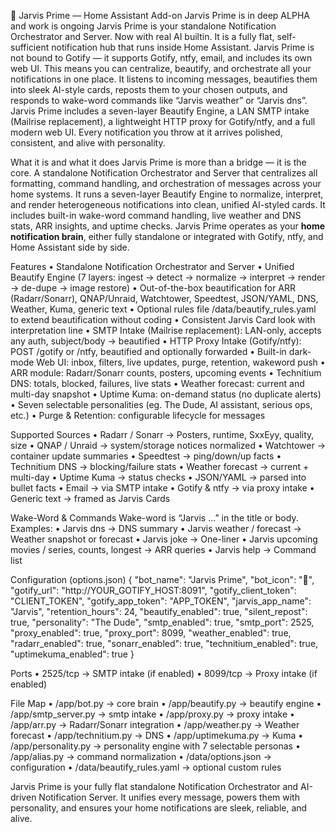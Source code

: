 🧩 Jarvis Prime — Home Assistant Add-on
Jarvis Prime is in deep ALPHA and work is ongoing
Jarvis Prime is your standalone Notification Orchestrator and Server. Now with real AI builtin. It is a fully flat, self-sufficient notification hub that runs inside Home Assistant. Jarvis Prime is not bound to Gotify — it supports Gotify, ntfy, email, and includes its own web UI. This means you can centralize, beautify, and orchestrate all your notifications in one place. It listens to incoming messages, beautifies them into sleek AI-style cards, reposts them to your chosen outputs, and responds to wake-word commands like “Jarvis weather” or “Jarvis dns”. Jarvis Prime includes a seven-layer Beautify Engine, a LAN SMTP intake (Mailrise replacement), a lightweight HTTP proxy for Gotify/ntfy, and a full modern web UI. Every notification you throw at it arrives polished, consistent, and alive with personality.

What it is and what it does
Jarvis Prime is more than a bridge — it is the core. A standalone Notification Orchestrator and Server that centralizes all formatting, command handling, and orchestration of messages across your home systems. It runs a seven-layer Beautify Engine to normalize, interpret, and render heterogeneous notifications into clean, unified AI-styled cards. It includes built-in wake-word command handling, live weather and DNS stats, ARR insights, and uptime checks. Jarvis Prime operates as your **home notification brain**, either fully standalone or integrated with Gotify, ntfy, and Home Assistant side by side.

Features
• Standalone Notification Orchestrator and Server
• Unified Beautify Engine (7 layers: ingest → detect → normalize → interpret → render → de-dupe → image restore)
• Out-of-the-box beautification for ARR (Radarr/Sonarr), QNAP/Unraid, Watchtower, Speedtest, JSON/YAML, DNS, Weather, Kuma, generic text
• Optional rules file /data/beautify_rules.yaml to extend beautification without coding
• Consistent Jarvis Card look with interpretation line
• SMTP Intake (Mailrise replacement): LAN-only, accepts any auth, subject/body → beautified
• HTTP Proxy Intake (Gotify/ntfy): POST /gotify or /ntfy, beautified and optionally forwarded
• Built-in dark-mode Web UI: inbox, filters, live updates, purge, retention, wakeword push
• ARR module: Radarr/Sonarr counts, posters, upcoming events
• Technitium DNS: totals, blocked, failures, live stats
• Weather forecast: current and multi-day snapshot
• Uptime Kuma: on-demand status (no duplicate alerts)
• Seven selectable personalities (eg. The Dude, AI assistant, serious ops, etc.)
• Purge & Retention: configurable lifecycle for messages

Supported Sources
• Radarr / Sonarr → Posters, runtime, SxxEyy, quality, size
• QNAP / Unraid → system/storage notices normalized
• Watchtower → container update summaries
• Speedtest → ping/down/up facts
• Technitium DNS → blocking/failure stats
• Weather forecast → current + multi-day
• Uptime Kuma → status checks
• JSON/YAML → parsed into bullet facts
• Email → via SMTP intake
• Gotify & ntfy → via proxy intake
• Generic text → framed as Jarvis Cards

Wake-Word & Commands
Wake-word is “Jarvis …” in the title or body. Examples:
• Jarvis dns → DNS summary
• Jarvis weather / forecast → Weather snapshot or forecast
• Jarvis joke → One-liner
• Jarvis upcoming movies / series, counts, longest → ARR queries
• Jarvis help → Command list

Configuration (options.json)
{
  "bot_name": "Jarvis Prime",
  "bot_icon": "🧠",
  "gotify_url": "http://YOUR_GOTIFY_HOST:8091",
  "gotify_client_token": "CLIENT_TOKEN",
  "gotify_app_token": "APP_TOKEN",
  "jarvis_app_name": "Jarvis",
  "retention_hours": 24,
  "beautify_enabled": true,
  "silent_repost": true,
  "personality": "The Dude",
  "smtp_enabled": true,
  "smtp_port": 2525,
  "proxy_enabled": true,
  "proxy_port": 8099,
  "weather_enabled": true,
  "radarr_enabled": true,
  "sonarr_enabled": true,
  "technitium_enabled": true,
  "uptimekuma_enabled": true
}

Ports
• 2525/tcp → SMTP intake (if enabled)
• 8099/tcp → Proxy intake (if enabled)

File Map
• /app/bot.py → core brain
• /app/beautify.py → beautify engine
• /app/smtp_server.py → smtp intake
• /app/proxy.py → proxy intake
• /app/arr.py → Radarr/Sonarr integration
• /app/weather.py → Weather forecast
• /app/technitium.py → DNS
• /app/uptimekuma.py → Kuma
• /app/personality.py → personality engine with 7 selectable personas
• /app/alias.py → command normalization
• /data/options.json → configuration
• /data/beautify_rules.yaml → optional custom rules

Jarvis Prime is your fully flat standalone Notification Orchestrator and AI-driven Notification Server. It unifies every message, powers them with personality, and ensures your home notifications are sleek, reliable, and alive.
